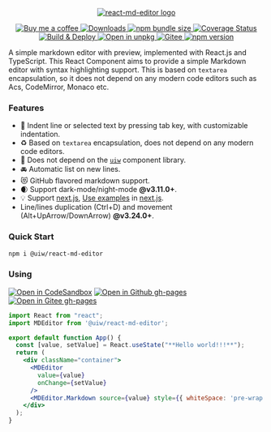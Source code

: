 

<p align="center">
  <a href="https://uiwjs.github.io/npm-unpkg/#/pkg/@uiw/react-md-editor/file/README.md">
    <img alt="react-md-editor logo" src="https://user-images.githubusercontent.com/1680273/146292033-0e5e57fc-6f3e-4032-9fa6-0de05f239e36.png">
  </a>
</p>

<p align="center">
  <a href="https://jaywcjlove.github.io/#/sponsor" target="__blank">
    <img alt="Buy me a coffee" src="https://img.shields.io/badge/Buy%20me%20a%20coffee-048754?logo=buymeacoffee">
  </a>
  <a href="https://www.npmjs.com/package/@uiw/react-md-editor" target="__blank">
    <img alt="Downloads" src="https://img.shields.io/npm/dm/@uiw/react-md-editor.svg?style=flat">
  </a>
  <a href="https://bundlephobia.com/package/@uiw/react-md-editor" target="__blank">
    <img alt="npm bundle size" src="https://img.shields.io/bundlephobia/minzip/@uiw/react-md-editor">
  </a>
  <a href="https://uiwjs.github.io/react-md-editor/coverage/lcov-report" target="__blank">
    <img alt="Coverage Status" src="https://uiwjs.github.io/react-md-editor/badges.svg" />
  </a>
  <br />
  <a href="https://github.com/uiwjs/react-md-editor/actions" target="__blank">
    <img alt="Build & Deploy" src="https://github.com/uiwjs/react-md-editor/actions/workflows/ci.yml/badge.svg" />
  </a>
  <a href="https://uiwjs.github.io/npm-unpkg/#/pkg/@uiw/react-md-editor/file/README.md" target="__blank">
    <img src="https://img.shields.io/badge/Open%20in-unpkg-blue" alt="Open in unpkg">
  </a>
  <a href="https://gitee.com/uiw/react-md-editor" target="__blank">
    <img alt="Gitee" src="https://jaywcjlove.github.io/sb/ico/gitee.svg">
  </a>
  <a href="https://www.npmjs.com/package/@uiw/react-md-editor" target="__blank">
    <img alt="npm version" src="https://img.shields.io/npm/v/@uiw/react-md-editor.svg">
  </a>
</p>



A simple markdown editor with preview, implemented with React.js and TypeScript. This React Component aims to provide a simple Markdown editor with syntax highlighting support. This is based on `textarea` encapsulation, so it does not depend on any modern code editors such as Acs, CodeMirror, Monaco etc.

### Features

- 📑 Indent line or selected text by pressing tab key, with customizable indentation.
- ♻️ Based on `textarea` encapsulation, does not depend on any modern code editors.
- 🚧 Does not depend on the [`uiw`](https://github.com/uiwjs/uiw) component library.
- 🚘 Automatic list on new lines.
- 😻 GitHub flavored markdown support.
- 🌒 Support dark-mode/night-mode **@v3.11.0+**.
- 💡 Support [next.js](https://github.com/uiwjs/react-md-editor/issues/52#issuecomment-848969341), [Use examples](#support-nextjs) in [next.js](https://nextjs.org/).
- Line/lines duplication (Ctrl+D) and movement (Alt+UpArrow/DownArrow) **@v3.24.0+**.

### Quick Start

```bash
npm i @uiw/react-md-editor
```

### Using

[![Open in CodeSandbox](https://img.shields.io/badge/Open%20in-CodeSandbox-blue?logo=codesandbox)](https://codesandbox.io/embed/markdown-editor-for-react-izdd6?fontsize=14&hidenavigation=1&theme=dark)
[![Open in Github gh-pages](https://img.shields.io/badge/Open%20In-Github%20gh--pages-blue?logo=github)](https://uiwjs.github.io/react-md-editor/)
[![Open in Gitee gh-pages](https://img.shields.io/badge/Open%20In-Gitee%20gh--pages-blue?logo=web)](https://uiw.gitee.io/react-md-editor/)

```jsx mdx:preview
import React from "react";
import MDEditor from '@uiw/react-md-editor';

export default function App() {
  const [value, setValue] = React.useState("**Hello world!!!**");
  return (
    <div className="container">
      <MDEditor
        value={value}
        onChange={setValue}
      />
      <MDEditor.Markdown source={value} style={{ whiteSpace: 'pre-wrap' }} />
    </div>
  );
}
```

